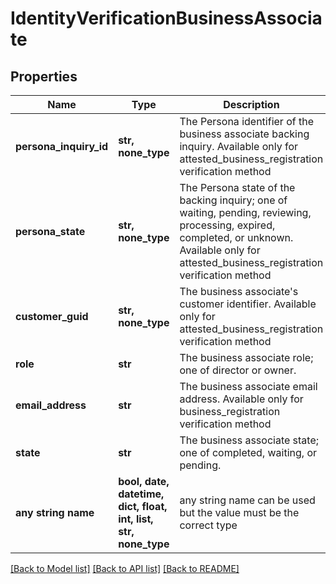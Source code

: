 # IdentityVerificationBusinessAssociate


## Properties
Name | Type | Description | Notes
------------ | ------------- | ------------- | -------------
**persona_inquiry_id** | **str, none_type** | The Persona identifier of the business associate backing inquiry. Available only for attested_business_registration verification method | [optional] 
**persona_state** | **str, none_type** | The Persona state of the backing inquiry; one of waiting, pending, reviewing, processing, expired, completed, or unknown. Available only for attested_business_registration verification method | [optional] 
**customer_guid** | **str, none_type** | The business associate&#39;s customer identifier. Available only for attested_business_registration verification method | [optional] 
**role** | **str** | The business associate role; one of director or owner. | [optional] 
**email_address** | **str** | The business associate email address. Available only for business_registration verification method | [optional] 
**state** | **str** | The business associate state; one of completed, waiting, or pending. | [optional] 
**any string name** | **bool, date, datetime, dict, float, int, list, str, none_type** | any string name can be used but the value must be the correct type | [optional]

[[Back to Model list]](../README.md#documentation-for-models) [[Back to API list]](../README.md#documentation-for-api-endpoints) [[Back to README]](../README.md)


